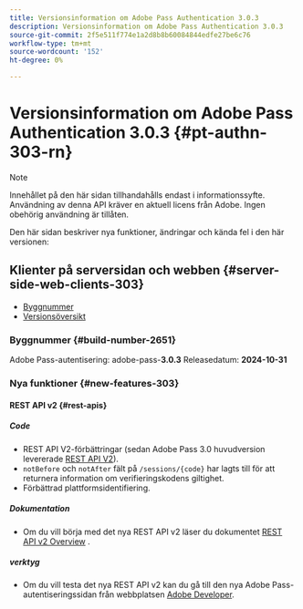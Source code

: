 ```yaml
---
title: Versionsinformation om Adobe Pass Authentication 3.0.3
description: Versionsinformation om Adobe Pass Authentication 3.0.3
source-git-commit: 2f5e511f774e1a2d8b8b60084844edfe27be6c76
workflow-type: tm+mt
source-wordcount: '152'
ht-degree: 0%

---
```


# Versionsinformation om Adobe Pass Authentication 3.0.3 {#pt-authn-303-rn}

>[!NOTE]
>
>Innehållet på den här sidan tillhandahålls endast i informationssyfte. Användning av denna API kräver en aktuell licens från Adobe. Ingen obehörig användning är tillåten.

Den här sidan beskriver nya funktioner, ändringar och kända fel i den här versionen:

## Klienter på serversidan och webben {#server-side-web-clients-303}

* [Byggnummer](#build-number-303)
* [Versionsöversikt](#release-overview-303)

### Byggnummer {#build-number-2651}

Adobe Pass-autentisering: adobe-pass-**3.0.3**
Releasedatum: **2024-10-31**

### Nya funktioner {#new-features-303}

#### REST API v2 {#rest-apis}

##### Code

* REST API V2-förbättringar (sedan Adobe Pass 3.0 huvudversion levererade [REST API V2](./rest-api-v2/apis/rest-api-v2-apis-overview.md)).
* `notBefore` och `notAfter` fält på `/sessions/{code}` har lagts till för att returnera information om verifieringskodens giltighet.
* Förbättrad plattformsidentifiering.

##### Dokumentation

* Om du vill börja med det nya REST API v2 läser du dokumentet [REST API v2 Overview](./rest-api-v2/rest-api-v2-overview.md) .

##### verktyg

* Om du vill testa det nya REST API v2 kan du gå till den nya Adobe Pass-autentiseringssidan från webbplatsen [Adobe Developer](https://developer.adobe.com/adobe-pass).
